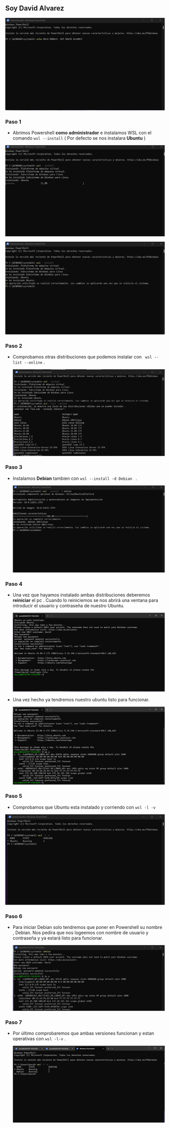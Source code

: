 ## Soy David Alvarez

![Soy david](images/SOYDAVIDCAP1.png)


### Paso 1 
- Abrimos Powershell **como administrador** e instalamos WSL con el comando  ` wsl --install `  ( Por defecto se nos instalara **Ubuntu** )


 ![Instalacion WSL](images/instalandoubuntu.png)
  
 ![Instalacion WSL](images/ubuntuinstalado.png)

### Paso 2 
- Comprobamos otras distribuciones que podemos instalar con ` wsl --list --online` .

  ![Distribuciones](images/distribuciones.png)

### Paso 3 
- Instalamos **Debian** tambien con `wsl --install -d Debian ` .

   ![Debian](images/instalaciondebian.png)

### Paso 4
- Una vez que hayamos instalado ambas distribuciones deberemos **reiniciar** el pc . Cuando lo reiniciemos se nos abrirá una ventana para introducir el usuario y contraseña de nuestro Ubuntu.

   ![Ubuntu](images/reinicioubuntu.png)

- Una vez hecho ya tendremos nuestro ubuntu listo para funcionar.

  ![Ubuntu](images/comandosubuntu.png)

  
### Paso 5 
- Comprobamos que Ubuntu esta instalado y corriendo con ` wsl -l -v `
  
![*](images/ubuntucorriendo.png)
  
### Paso 6
- Para iniciar Debian solo tendremos que poner en Powershell su nombre , Debian. Nos pedira que nos logeemos con nombre de usuario y contraseña y ya estará listo para funcionar.

  ![*](images/debiancorriendo.png)

### Paso 7
- Por último comprobaremos que ambas versiones funcionan y estan operativas con `wsl -l-v` .

   ![*](images/dosversiones.png)
